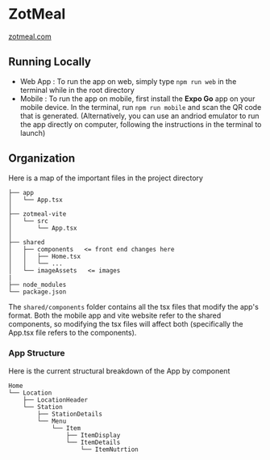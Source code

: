 # ZotMeal

[zotmeal.com ](https://zotmeal.com/)

## Running Locally

- Web App : To run the app on web, simply type `npm run web` in the terminal while in the root directory
- Mobile : To run the app on mobile, first install the **Expo Go** app on your mobile device. In the terminal, run `npm run mobile` and scan the QR code that is generated. (Alternatively, you can use an andriod emulator to run the app directly on computer, following the instructions in the terminal to launch)

## Organization

Here is a map of the important files in the project directory

```
├── app
│   └── App.tsx
│
├── zotmeal-vite
│   └── src
│       └── App.tsx
│
├── shared
│   ├── components   <= front end changes here
│   │   ├── Home.tsx
│   │   └── ...
│   └── imageAssets   <= images
|
├── node_modules
└── package.json
```

The ```shared/components``` folder contains all the tsx files that modify the app's format. Both the mobile app and vite website refer to the shared components, so modifying the tsx files will affect both (specifically the App.tsx file refers to the components).

### App Structure

Here is the current structural breakdown of the App by component

```
Home
└── Location
    ├── LocationHeader
    └── Station
        ├── StationDetails
        └── Menu
            └── Item
                ├── ItemDisplay
                └── ItemDetails
                    └── ItemNutrtion
```
